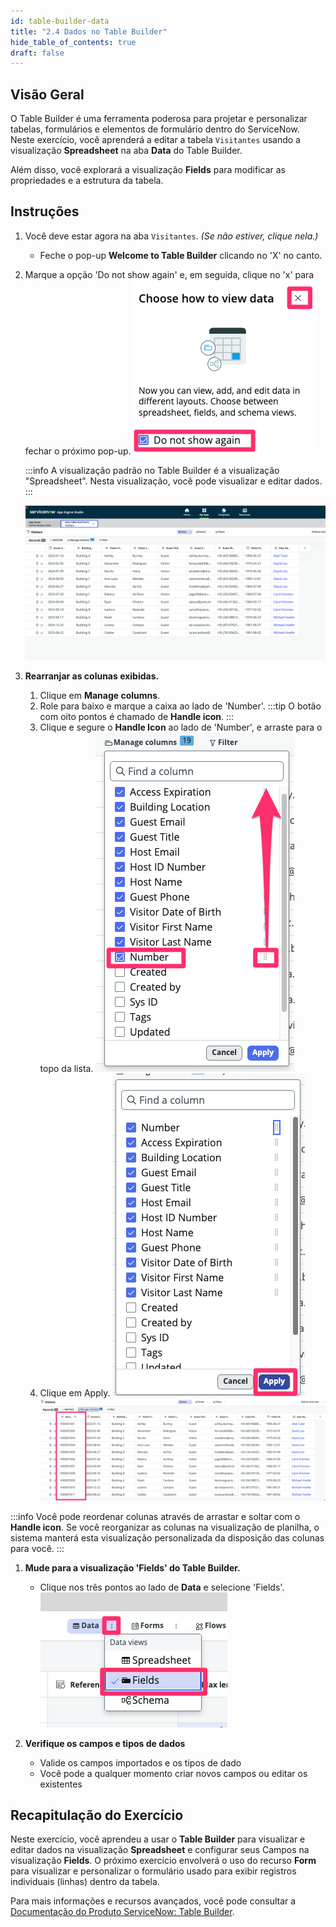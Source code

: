 ```yaml
---
id: table-builder-data
title: "2.4 Dados no Table Builder"
hide_table_of_contents: true
draft: false
---
```


## Visão Geral

O Table Builder é uma ferramenta poderosa para projetar e personalizar tabelas, formulários e elementos de formulário dentro do ServiceNow. Neste exercício, você aprenderá a editar a tabela `Visitantes` usando a visualização **Spreadsheet** na aba **Data** do Table Builder.

Além disso, você explorará a visualização **Fields** para modificar as propriedades e a estrutura da tabela.

## Instruções

1. Você deve estar agora na aba `Visitantes`. _(Se não estiver, clique nela.)_
   * Feche o pop-up **Welcome to Table Builder** clicando no 'X' no canto.

2. Marque a opção 'Do not show again' e, em seguida, clique no 'x' para fechar o próximo pop-up.
   ![](../images/2024-12-07-20-57-12.png)

   :::info
   A visualização padrão no Table Builder é a visualização "Spreadsheet".
   Nesta visualização, você pode visualizar e editar dados.
   :::

   ![](../images/2024-12-07-21-34-14.png)

1. **Rearranjar as colunas exibidas.**
   1. Clique em **Manage columns**.
   2. Role para baixo e marque a caixa ao lado de 'Number'.
   :::tip
   O botão com oito pontos é chamado de **Handle icon**.
   :::
   3. Clique e segure o **Handle Icon** ao lado de 'Number', e arraste para o topo da lista.
   ![](../images/2024-12-07-20-51-49.png)
   4. Clique em <span className="button-purple">Apply</span>.
   ![](../images/2024-12-07-20-53-26.png)
   ![](../images/2024-12-07-21-34-55.png)

:::info
Você pode reordenar colunas através de arrastar e soltar com o **Handle icon**.
Se você reorganizar as colunas na visualização de planilha, o sistema manterá esta visualização personalizada da disposição das colunas para você.
:::

1.  **Mude para a visualização 'Fields' do Table Builder.**
    - Clique nos três pontos ao lado de **Data** e selecione 'Fields'.
    ![](../images/2024-12-07-20-58-07.png)

2.  **Verifique os campos e tipos de dados**
    - Valide os campos importados e os tipos de dado
    - Você pode a qualquer momento criar novos campos ou editar os existentes


## Recapitulação do Exercício

Neste exercício, você aprendeu a usar o **Table Builder** para visualizar e editar dados na visualização **Spreadsheet** e configurar seus Campos na visualização **Fields**. O próximo exercício envolverá o uso do recurso **Form** para visualizar e personalizar o formulário usado para exibir registros individuais (linhas) dentro da tabela.

Para mais informações e recursos avançados, você pode consultar a [Documentação do Produto ServiceNow: Table Builder](https://docs.servicenow.com/csh?topicname=tb-landing-page.html&version=latest).

